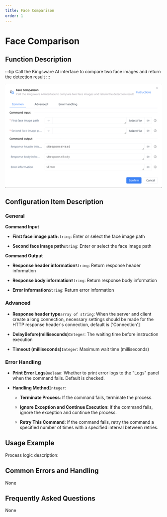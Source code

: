 ```yaml
---
title: Face Comparison
order: 1
---
```


# Face Comparison

## Function Description

:::tip 
Call the Kingsware AI interface to compare two face images and return the detection result
:::

![Face Comparison](../../../assets/Face%20Comparison_command.png)

## Configuration Item Description

### General

**Command Input**

- **First face image path**`string`: Enter or select the face image path

- **Second face image path**`string`: Enter or select the face image path


**Command Output**

- **Response header information**`String`: Return response header information

- **Response body information**`String`: Return response body information

- **Error information**`String`: Return error information

### Advanced

- **Response header type**`array of string`: When the server and client create a long connection, necessary settings should be made for the HTTP response header's connection, default is ['Connection']

- **DelayBefore(milliseconds)**`Integer`: The waiting time before instruction execution

- **Timeout (milliseconds)**`Integer`: Maximum wait time (milliseconds)

### Error Handling

- **Print Error Logs**`Boolean`: Whether to print error logs to the "Logs" panel when the command fails. Default is checked. 

- **Handling Method**`Integer`:

    - **Terminate Process**: If the command fails, terminate the process.

    - **Ignore Exception and Continue Execution**: If the command fails, ignore the exception and continue the process.

    - **Retry This Command**: If the command fails, retry the command a specified number of times with a specified interval between retries.

## Usage Example

Process logic description:

## Common Errors and Handling

None

## Frequently Asked Questions

None

